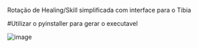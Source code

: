 Rotação de Healing/Skill simplificada com interface para o Tibia

#Utilizar o pyinstaller para gerar o executavel

![image](https://github.com/user-attachments/assets/ad944ef7-e28c-489b-812e-e8ef6482b30f)
